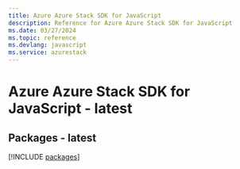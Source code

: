 ```yaml
---
title: Azure Azure Stack SDK for JavaScript
description: Reference for Azure Azure Stack SDK for JavaScript
ms.date: 03/27/2024
ms.topic: reference
ms.devlang: javascript
ms.service: azurestack
---
```

# Azure Azure Stack SDK for JavaScript - latest
## Packages - latest
[!INCLUDE [packages](azure-stack-index.md)]